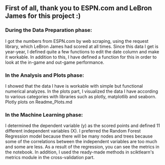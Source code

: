 ## First of all, thank you to ESPN.com and LeBron James for this project :)

### During the Data Preparation phase: 
I got the numbers from ESPN.com by web scraping, using the request library, which LeBron James had scored at all times. Since this data I get is year-year, I defined quite a few functions to edit the date column and make it workable. In addition to this, I have defined a function for this in order to look at the in-game and out-game performance. 

### In the Analysis and Plots phase:
I showed that the data I have is workable with simple but functional numerical analyzes. In the plots part, I visualized the data I have according to various categories with libraries such as plotly, matplotlib and seaborn. Plotly plots on Readme_Plots.md

### In the Machine Learning phase:
I determined the dependent variable (y) as the scored points and defined 11 different independent variables (X). I preferred the Random Forest Regression model because there will be many nodes and trees because some of the correlations between the independent variables are too much and some are less. As a result of the regression, you can see the metrics in the notebook. In addition, I used the ready-made methods in sciktlearn's metrics module in the cross-validation part.
